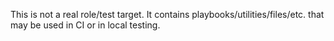This is not a real role/test target.
It contains playbooks/utilities/files/etc. that may be used in CI or in local testing.
